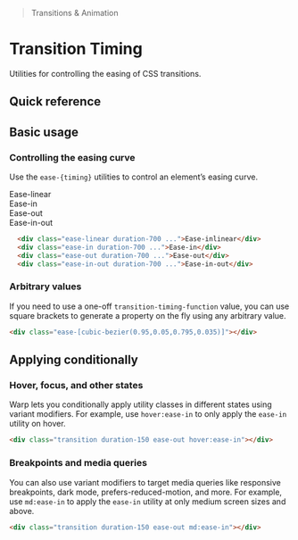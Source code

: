 > Transitions & Animation

# Transition Timing

Utilities for controlling the easing of CSS transitions.

## Quick reference

<qr-table />

## Basic usage

### Controlling the easing curve
Use the `ease-{timing}` utilities to control an element’s easing curve.

<example-container class="space-y-24">
<div class="ex-bg--striped ex-bg--indigo relative group max-w-[344] mx-auto">
  <div class="ex-box pd-bg-indigo-500 pd-text-white group-hover:translate-x-144 ease-linear duration-700 w-[200] py-16 transform-gpu">Ease-linear</div>
</div>
<div class="ex-bg--striped ex-bg--indigo relative group max-w-[344] mx-auto">
  <div class="ex-box pd-bg-indigo-500 pd-text-white group-hover:translate-x-144 ease-in duration-700 w-[200] py-16 transform-gpu">Ease-in</div>
</div>
<div class="ex-bg--striped ex-bg--indigo relative group max-w-[344] mx-auto">
  <div class="ex-box pd-bg-indigo-500 pd-text-white group-hover:translate-x-144 ease-out duration-700 w-[200] py-16 transform-gpu">Ease-out</div>
</div>
<div class="ex-bg--striped ex-bg--indigo relative group max-w-[344] mx-auto">
  <div class="ex-box pd-bg-indigo-500 pd-text-white group-hover:translate-x-144 ease-in-out duration-700 w-[200] py-16 transform-gpu">Ease-in-out</div>
</div>
</example-container>

```html
  <div class="ease-linear duration-700 ...">Ease-inlinear</div>
  <div class="ease-in duration-700 ...">Ease-in</div>
  <div class="ease-out duration-700 ...">Ease-out</div>
  <div class="ease-in-out duration-700 ...">Ease-in-out</div>
```

### Arbitrary values
If you need to use a one-off `transition-timing-function` value, you can use square brackets to generate a property on the fly using any arbitrary value.

```html
<div class="ease-[cubic-bezier(0.95,0.05,0.795,0.035)]"></div>
```

## Applying conditionally

### Hover, focus, and other states
Warp lets you conditionally apply utility classes in different states using variant modifiers.
For example, use `hover:ease-in` to only apply the `ease-in` utility on hover.

```html
<div class="transition duration-150 ease-out hover:ease-in"></div>
```

### Breakpoints and media queries
You can also use variant modifiers to target media queries like responsive breakpoints, dark mode, prefers-reduced-motion, and more.
For example, use `md:ease-in` to apply the `ease-in` utility at only medium screen sizes and above.

```html
<div class="transition duration-150 ease-out md:ease-in"></div>
```
